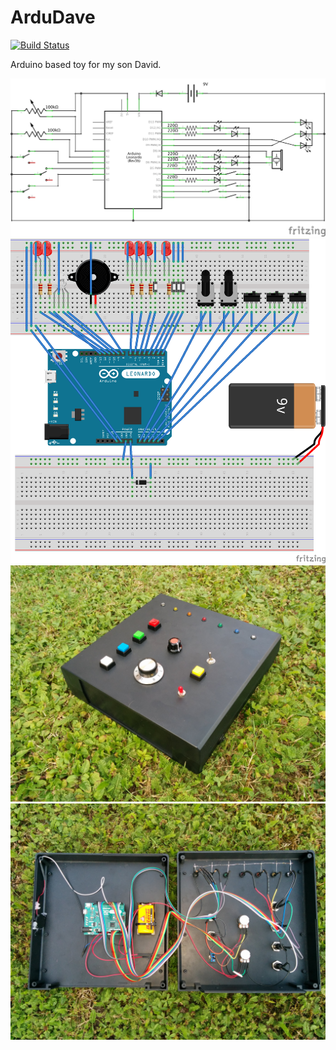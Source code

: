 # ArduDave

[![Build Status](https://travis-ci.org/onovy/ardudave.svg?branch=master)](https://travis-ci.org/onovy/ardudave)

Arduino based toy for my son David.

![Scheme](https://raw.githubusercontent.com/onovy/ardudave/master/scheme.png "Scheme")
![Scheme2](https://raw.githubusercontent.com/onovy/ardudave/master/scheme2.png "Scheme 2")
![Photo1](https://raw.githubusercontent.com/onovy/ardudave/master/photos/1.jpg "Photo 1")
![Photo2](https://raw.githubusercontent.com/onovy/ardudave/master/photos/2.jpg "Photo 2")

